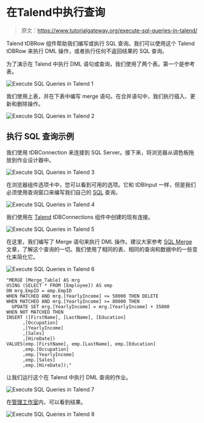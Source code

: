 # 在Talend中执行查询

> 原文：<https://www.tutorialgateway.org/execute-sql-queries-in-talend/>

Talend tDBRow 组件帮助我们编写或执行 SQL 查询。我们可以使用这个 Talend tDBRow 来执行 DML 操作，或者执行任何不返回结果的 SQL 查询。

为了演示在 Talend 中执行 DML 语句或查询，我们使用了两个表。第一个是参考表。

![Execute SQL Queries in Talend 1](img/081db3c524db1000d34a75b94b4b39a2.png)

我们使用上表，并在下表中编写 merge 语句。在合并语句中，我们执行插入、更新和删除操作。

![Execute SQL Queries in Talend 2](img/88865b33521f41ee7136464207da45d9.png)

## 执行 SQL 查询示例

我们使用 tDBConnection 来连接到 SQL Server。接下来，将浏览器从调色板拖放到作业设计器中。

![Execute SQL Queries in Talend 3](img/9457b98a98d8dc758aad8a397b032e7c.png)

在浏览器组件选项卡中，您可以看到可用的选项。它和 tDBInput 一样，但是我们必须使用查询窗口来编写我们自己的 [SQL](https://www.tutorialgateway.org/sql/) 查询。

![Execute SQL Queries in Talend 4](img/899cc86863ff6ed003046dae2f9a516d.png)

我们使用在 [Talend](https://www.tutorialgateway.org/talend-tutorial/) tDBConnections 组件中创建的现有连接。

![Execute SQL Queries in Talend 5](img/5f4e9bee9867fac9740969a581e7764c.png)

在这里，我们编写了 Merge 语句来执行 DML 操作。建议大家参考 [SQL Merge](https://www.tutorialgateway.org/sql-merge-statement/) 文章，了解这个查询的一切。我们使用了相同的表、相同的查询和数据中的一些变化来简化它。

![Execute SQL Queries in Talend 6](img/5607ade379568dbbf9953aaaa1588483.png)

```
"MERGE [Merge_Table] AS mrg
USING (SELECT * FROM [Employee]) AS emp
ON mrg.EmpID = emp.EmpID
WHEN MATCHED AND mrg.[YearlyIncome] <= 50000 THEN DELETE
WHEN MATCHED AND mrg.[YearlyIncome] >= 80000 THEN 
  UPDATE SET mrg.[YearlyIncome] = mrg.[YearlyIncome] + 35000
WHEN NOT MATCHED THEN
INSERT ([FirstName], [LastName], [Education]
      ,[Occupation]
      ,[YearlyIncome]
      ,[Sales]
      ,[HireDate])
VALUES(emp.[FirstName], emp.[LastName], emp.[Education]
      ,emp.[Occupation]
      ,emp.[YearlyIncome]
      ,emp.[Sales]
      ,emp.[HireDate]);"
```

让我们运行这个在 Talend 中执行 DML 查询的作业。

![Execute SQL Queries in Talend 7](img/88272164f7e8528cd27665bd5719bcb1.png)

在[管理工作室](https://www.tutorialgateway.org/sql-server-management-studio/)内，可以看到结果。

![Execute SQL Queries in Talend 8](img/1c176ed12d991ec3ef1ad9e1173b209b.png)